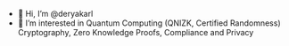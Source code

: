 - 👋 Hi, I’m @deryakarl
- 👀 I’m interested in Quantum Computing (QNIZK, Certified Randomness) Cryptography, Zero Knowledge Proofs, Compliance and Privacy 
  

<!---
deryakarl/deryakarl is a ✨ special ✨ repository because its `README.md` (this file) appears on your GitHub profile.
You can click the Preview link to take a look at your changes.
--->
